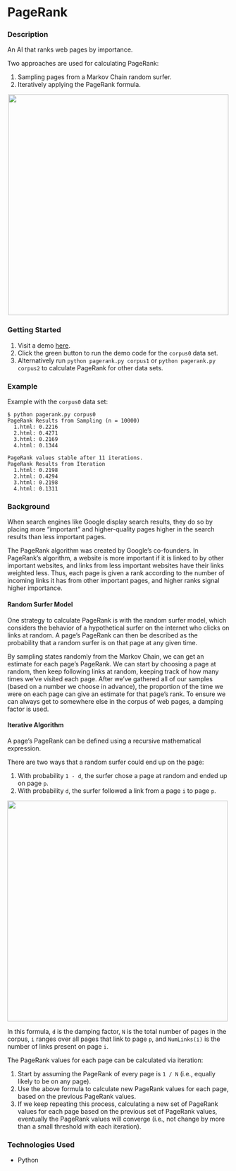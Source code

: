 # PageRank

### Description
An AI that ranks web pages by importance.

Two approaches are used for calculating PageRank:
1. Sampling pages from a Markov Chain random surfer.
2. Iteratively applying the PageRank formula.

<p align="center">
  <img width="500" src="https://user-images.githubusercontent.com/74436899/125453255-1a46730d-c7d9-49df-a6d2-33854a48bf7e.png">
</p>

### Getting Started
1. Visit a demo [here](https://replit.com/@DanielTsiang/pagerank).
2. Click the green button to run the demo code for the ```corpus0``` data set.
3. Alternatively run ```python pagerank.py corpus1``` or ```python pagerank.py corpus2``` to calculate PageRank for other data sets.

### Example
Example with the ```corpus0``` data set:
```
$ python pagerank.py corpus0
PageRank Results from Sampling (n = 10000)
  1.html: 0.2216
  2.html: 0.4271
  3.html: 0.2169
  4.html: 0.1344

PageRank values stable after 11 iterations.
PageRank Results from Iteration
  1.html: 0.2198
  2.html: 0.4294
  3.html: 0.2198
  4.html: 0.1311
```

### Background
When search engines like Google display search results, they do so by placing more “important” and higher-quality pages higher in the search results than less important pages.

The PageRank algorithm was created by Google’s co-founders. In PageRank’s algorithm, a website is more important if it is linked to by other important websites, and links from less important websites have their links weighted less. Thus, each page is given a rank according to the number of incoming links it has from other important pages, and higher ranks signal higher importance.

#### Random Surfer Model
One strategy to calculate PageRank is with the random surfer model, which considers the behavior of a hypothetical surfer on the internet who clicks on links at random. A page’s PageRank can then be described as the probability that a random surfer is on that page at any given time.  

By sampling states randomly from the Markov Chain, we can get an estimate for each page’s PageRank. We can start by choosing a page at random, then keep following links at random, keeping track of how many times we’ve visited each page. After we’ve gathered all of our samples (based on a number we choose in advance), the proportion of the time we were on each page can give an estimate for that page’s rank. To ensure we can always get to somewhere else in the corpus of web pages, a damping factor is used.

#### Iterative Algorithm
A page’s PageRank can be defined using a recursive mathematical expression.

There are two ways that a random surfer could end up on the page:
1. With probability ```1 - d```, the surfer chose a page at random and ended up on page ```p```.
2. With probability ```d```, the surfer followed a link from a page ```i``` to page ```p```.

<p align="left">
  <img width="500" src="https://user-images.githubusercontent.com/74436899/125455676-e8d08756-70f0-4496-9671-a7b9db712d80.png">
</p>

In this formula, ```d``` is the damping factor, ```N``` is the total number of pages in the corpus, ```i``` ranges over all pages that link to page ```p```, and ```NumLinks(i)``` is the number of links present on page ```i```.

The PageRank values for each page can be calculated via iteration: 
1. Start by assuming the PageRank of every page is ```1 / N``` (i.e., equally likely to be on any page). 
2. Use the above formula to calculate new PageRank values for each page, based on the previous PageRank values. 
3. If we keep repeating this process, calculating a new set of PageRank values for each page based on the previous set of PageRank values, eventually the PageRank values will converge (i.e., not change by more than a small threshold with each iteration).

### Technologies Used
* Python

